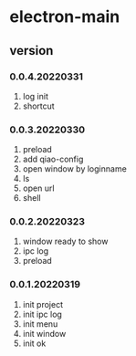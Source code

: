 # electron-main

## version
### 0.0.4.20220331
1. log init
2. shortcut

### 0.0.3.20220330
1. preload
2. add qiao-config
3. open window by loginname
4. ls
5. open url
6. shell

### 0.0.2.20220323
1. window ready to show
2. ipc log
3. preload

### 0.0.1.20220319
1. init project
2. init ipc log
3. init menu
4. init window
5. init ok
